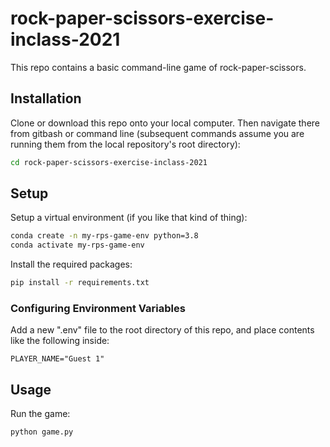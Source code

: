 # rock-paper-scissors-exercise-inclass-2021
This repo contains a basic command-line game of rock-paper-scissors. 
## Installation
Clone or download this repo onto your local computer.
Then navigate there from gitbash or command line (subsequent commands assume you are running them from the local repository's root directory):
```sh
cd rock-paper-scissors-exercise-inclass-2021
```
## Setup
Setup a virtual environment (if you like that kind of thing):
```sh
conda create -n my-rps-game-env python=3.8
conda activate my-rps-game-env
```
Install the required packages:
```sh
pip install -r requirements.txt
```
### Configuring Environment Variables
Add a new ".env" file to the root directory of this repo, and place contents like the following inside:
```
PLAYER_NAME="Guest 1"
```
## Usage
Run the game:
```sh
python game.py
```
